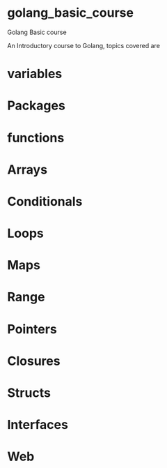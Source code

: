# golang_basic_course
Golang Basic course


An Introductory course to Golang, topics covered are
# variables
# Packages
# functions
# Arrays
# Conditionals
# Loops
# Maps
# Range
# Pointers
# Closures
# Structs
# Interfaces
# Web
